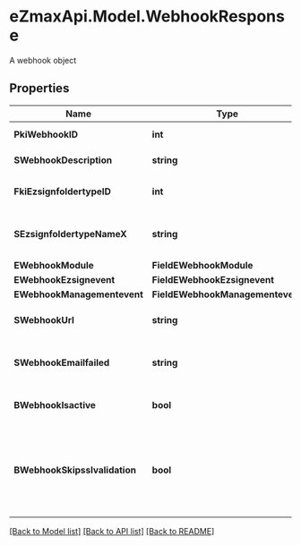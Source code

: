 # eZmaxApi.Model.WebhookResponse
A webhook object

## Properties

Name | Type | Description | Notes
------------ | ------------- | ------------- | -------------
**PkiWebhookID** | **int** | The unique ID of the Webhook | 
**SWebhookDescription** | **string** | The description of the Webhook | 
**FkiEzsignfoldertypeID** | **int** | The unique ID of the Ezsignfoldertype. | [optional] 
**SEzsignfoldertypeNameX** | **string** | The name of the Ezsignfoldertype in the language of the requester | [optional] 
**EWebhookModule** | **FieldEWebhookModule** |  | 
**EWebhookEzsignevent** | **FieldEWebhookEzsignevent** |  | [optional] 
**EWebhookManagementevent** | **FieldEWebhookManagementevent** |  | [optional] 
**SWebhookUrl** | **string** | The URL of the Webhook callback | 
**SWebhookEmailfailed** | **string** | The email that will receive the Webhook in case all attempts fail | 
**BWebhookIsactive** | **bool** | Whether the Webhook is active or not | 
**BWebhookSkipsslvalidation** | **bool** | Wheter the server&#39;s SSL certificate should be validated or not. Not recommended to skip for production use | 

[[Back to Model list]](../README.md#documentation-for-models) [[Back to API list]](../README.md#documentation-for-api-endpoints) [[Back to README]](../README.md)

